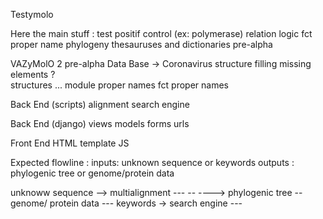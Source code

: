 Testymolo 

Here the main stuff :
test positif control (ex: polymerase)
relation logic
fct proper name
phylogeny
thesauruses and dictionaries
pre-alpha


VAZyMolO 2 pre-alpha 
Data Base  -> Coronavirus
structure
filling
missing elements ?  
structures ...
module proper names 
fct proper names

Back End (scripts)
alignment
search engine

Back End  (django)
views
models
forms
urls

Front End
HTML template
JS 



Expected flowline :
inputs: unknown sequence or keywords 
outputs : phylogenic tree or genome/protein data

unknoww 
sequence   -->  multialignment  ---
                                                                   --
                                                                       ----> phylogenic tree
                                                                   --           genome/ protein data
                                                            ---
 keywords -> search engine --- 
